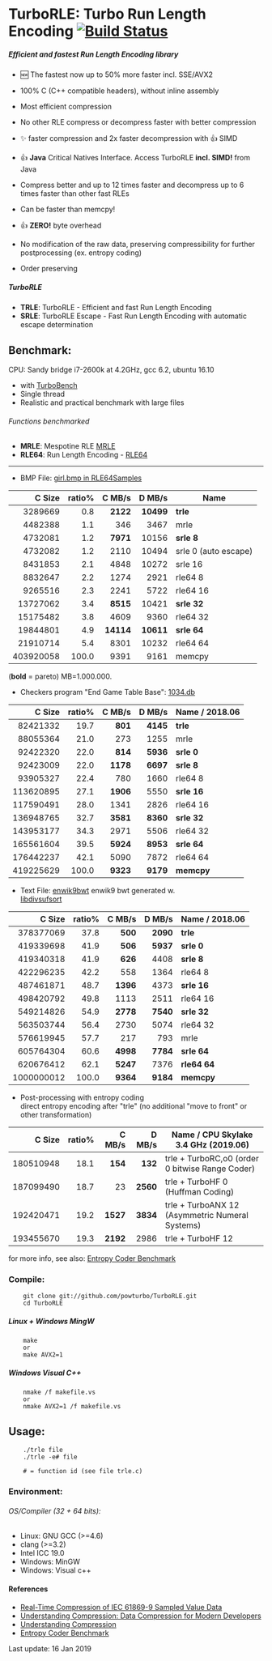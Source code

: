 TurboRLE: Turbo Run Length Encoding [![Build Status](https://travis-ci.org/powturbo/TurboRLE.svg?branch=master)](https://travis-ci.org/powturbo/TurboRLE)
===================================

##### Efficient and fastest **Run Length Encoding** library
  - :new: The fastest now up to 50% more faster incl. SSE/AVX2
  - 100% C (C++ compatible headers), without inline assembly
  - Most efficient compression 
  - No other RLE compress or decompress faster with better compression
  - :sparkles: faster compression and 2x faster decompression with :+1: SIMD
  - :+1: **Java** Critical Natives Interface. Access TurboRLE **incl. SIMD!** from Java
  - Compress better and up to 12 times faster and decompress up to 6 times faster than other fast RLEs
  - Can be faster than memcpy!
  - :+1: **ZERO!** byte overhead

  - No modification of the raw data, preserving compressibility for further postprocessing (ex. entropy coding)
  - Order preserving 

##### TurboRLE
  - **TRLE**: TurboRLE - Efficient and fast Run Length Encoding
  - **SRLE**: TurboRLE Escape - Fast Run Length Encoding with automatic escape determination 

## Benchmark:
CPU: Sandy bridge i7-2600k at 4.2GHz, gcc 6.2, ubuntu 16.10
- with [TurboBench](https://github.com/powturbo/TurboBench)
- Single thread
- Realistic and practical benchmark with large files

###### Functions benchmarked
  - **MRLE**: Mespotine RLE [MRLE](http://encode.ru/threads/2121-No-more-encoding-overhead-in-Run-Length-Encoding-Read-about-Mespotine-RLE-here-)
  - **RLE64**: Run Length Encoding - [RLE64](http://sourceforge.net/projects/nikkhokkho/files/RLE64/)
<p>

------------------------------------------------------------------------
- BMP File: [girl.bmp in RLE64Samples](http://sourceforge.net/projects/nikkhokkho/files/RLE64/3.00/)

|C Size|ratio%|C MB/s|D MB/s|Name|
|--------:|-----:|--------:|--------:|----------------|
|3289669|  0.8|**2122**|**10499**|**trle**|
|4482388|  1.1|346|3467|mrle|
|4732081|  1.2|**7971**|10156|**srle 8**|
|4732082|  1.2|2110|10494|srle 0 (auto escape)|
|8431853|  2.1|4848|10272|srle 16|
|8832647|  2.2|1274|2921|rle64 8|
|9265516|  2.3|2241|5722|rle64 16|
|13727062|  3.4|**8515**|10421|**srle 32**|
|15175482|  3.8|4609|9360|rle64 32|
|19844801|  4.9|**14114**|**10611**|**srle 64**|
|21910714|  5.4|8301|10232|rle64 64|
|403920058|100.0|9391|9161|memcpy|

(**bold** = pareto)  MB=1.000.000.

- Checkers program "End Game Table Base": [1034.db](http://encode.ru/threads/2077-EGTB-compression?p=41392&viewfull=1#post41392)

|C Size|ratio%|C MB/s|D MB/s|Name  /       2018.06|
|--------:|-----:|--------:|--------:|------------------------|
|82421332| 19.7|**801**|**4145**|**trle**|
|88055364| 21.0|273|1255|mrle|
|92422320| 22.0|**814**|**5936**|**srle 0**|
|92423009| 22.0|**1178**|**6697**|**srle 8**|
|93905327| 22.4|780|1660|rle64 8|
|113620895| 27.1|**1906**|5550|**srle 16**|
|117590491| 28.0|1341|2826|rle64 16|
|136948765| 32.7|**3581**|**8360**|**srle 32**|
|143953177| 34.3|2971|5506|rle64 32|
|165561604| 39.5|**5924**|**8953**|**srle 64**|
|176442237| 42.1|5090|7872|rle64 64|
|419225629|100.0|**9323**|**9179**|**memcpy**|

- Text File: [enwik9bwt](http://mattmahoney.net/dc/textdata.html) enwik9 bwt generated w.<br>
[libdivsufsort](https://code.google.com/p/libdivsufsort/)

|C Size|ratio%|C MB/s|D MB/s|Name /     2018.06 |
|--------:|-----:|--------:|--------:|----------------------|
|378377069| 37.8|**500**|**2090**|**trle**|
|419339698| 41.9|**506**|**5937**|**srle 0**|
|419340318| 41.9|**626**|4408|**srle 8**|
|422296235| 42.2|558|1364|rle64 8|
|487461871| 48.7|**1396**|4373|**srle 16**|
|498420792| 49.8|1113|2511|rle64 16|
|549214826| 54.9|**2778**|**7540**|**srle 32**|
|563503744| 56.4|2730|5074|rle64 32|
|576619945| 57.7|217|793|mrle|
|605764304| 60.6|**4998**|**7784**|**srle 64**|
|620676412| 62.1|**5247**|7376|**rle64 64**|
|1000000012|100.0|**9364**|**9184**|**memcpy**|

- Post-processing with entropy coding<br> 
  direct entropy encoding after "trle" (no additional "move to front" or other transformation)

|C Size|ratio%|C MB/s|D MB/s|Name /             CPU Skylake 3.4 GHz (2019.06)|
|--------:|-----:|--------:|--------:|-----------------------------------------------|
|180510948| 18.1|**154**| **132**|trle + TurboRC,o0 (order 0 bitwise Range Coder)|
|187099490| 18.7|23|**2560**|trle + TurboHF 0 (Huffman Coding)|
|192420471| 19.2|**1527**|**3834**|trle + TurboANX 12 (Asymmetric Numeral Systems)|
|193455670| 19.3|**2192**|2986|trle + TurboHF 12|

for more info, see also: [Entropy Coder Benchmark](https://sites.google.com/site/powturbo/entropy-coder)

### Compile:

  		git clone git://github.com/powturbo/TurboRLE.git
        cd TurboRLE

##### Linux + Windows MingW 
 
  		make
        or
  		make AVX2=1

##### Windows Visual C++

  		nmake /f makefile.vs
        or
  		nmake AVX2=1 /f makefile.vs

## Usage:

        ./trle file
        ./trle -e# file

		# = function id (see file trle.c)

### Environment:

###### OS/Compiler (32 + 64 bits):
- Linux: GNU GCC (>=4.6)
- clang (>=3.2) 
- Intel ICC 19.0
- Windows: MinGW
- Windows: Visual c++

#### References
  - [Real-Time Compression of IEC 61869-9 Sampled Value Data](https://pure.strath.ac.uk/portal/files/55444712/Blair_etal_AMPS2016_Real_time_compression_of_IEC_61869_9_sampled_value_data.pdf)
  - [Understanding Compression: Data Compression for Modern Developers](https://books.google.de/books?id=2C2rDAAAQBAJ&pg=PA216&lpg=PA216&dq=%22turborle%22&source=bl&ots=TiLU4Qf47s&sig=tkk0Dnk9NnU0JMR3Z6iW4TRquxg&hl=de&sa=X&ved=0ahUKEwjZq-Li5uXSAhXFCJoKHe77B6cQ6AEIyAEwHQ#v=onepage&q=%22turborle%22&f=false)
  - [Understanding Compression](http://file.allitebooks.com/20160805/Understanding%20Compression.pdf)
  - [Entropy Coder Benchmark](https://sites.google.com/site/powturbo/entropy-coder)

Last update: 16 Jan 2019


